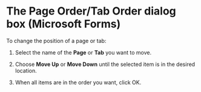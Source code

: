 
# The Page Order/Tab Order dialog box (Microsoft Forms)

To change the position of a page or tab:



1. Select the name of the  **Page** or **Tab** you want to move.
    
2. Choose  **Move Up** or **Move Down** until the selected item is in the desired location.
    
3. When all items are in the order you want, click OK.
    

